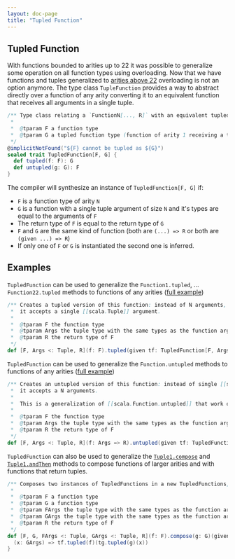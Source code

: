 ```yaml
---
layout: doc-page
title: "Tupled Function"
---
```


Tupled Function
----------------------

With functions bounded to arities up to 22 it was possible to generalize some operation on all function types using overloading.
Now that we have functions and tuples generalized to [arities above 22](../dropped-features/limit22.md) overloading is not an option anymore.
The type class `TupleFunction` provides a way to abstract directly over a function of any arity converting it to an equivalent function that receives all arguments in a single tuple.

```scala
/** Type class relating a `FunctionN[..., R]` with an equivalent tupled function `Function1[TupleN[...], R]`
 *
 *  @tparam F a function type
 *  @tparam G a tupled function type (function of arity 1 receiving a tuple as argument)
 */
@implicitNotFound("${F} cannot be tupled as ${G}")
sealed trait TupledFunction[F, G] {
  def tupled(f: F): G
  def untupled(g: G): F
}
```

The compiler will synthesize an instance of `TupledFunction[F, G]` if:

* `F` is a function type of arity `N`
* `G` is a function with a single tuple argument of size `N` and it's types are equal to the arguments of `F`
* The return type of `F` is equal to the return type of `G`
* `F` and `G` are the same kind of function (both are `(...) => R` or both are `(given ...) => R`)
* If only one of `F` or `G` is instantiated the second one is inferred.

Examples
--------
`TupledFunction` can be used to generalize the `Function1.tupled`, ... `Function22.tupled` methods to functions of any arities ([full example](https://github.com/lampepfl/dotty/blob/master/tests/run/tupled-function-tupled.scala))

```scala
/** Creates a tupled version of this function: instead of N arguments,
 *  it accepts a single [[scala.Tuple]] argument.
 *
 *  @tparam F the function type
 *  @tparam Args the tuple type with the same types as the function arguments of F
 *  @tparam R the return type of F
 */
def [F, Args <: Tuple, R](f: F).tupled(given tf: TupledFunction[F, Args => R]): Args => R = tf.tupled(f)
```

`TupledFunction` can be used to generalize the `Function.untupled` methods to functions of any arities ([full example](https://github.com/lampepfl/dotty/blob/master/tests/run/tupled-function-untupled.scala))

```scala
/** Creates an untupled version of this function: instead of single [[scala.Tuple]] argument,
 *  it accepts a N arguments.
 *
 *  This is a generalization of [[scala.Function.untupled]] that work on functions of any arity
 *
 *  @tparam F the function type
 *  @tparam Args the tuple type with the same types as the function arguments of F
 *  @tparam R the return type of F
 */
def [F, Args <: Tuple, R](f: Args => R).untupled(given tf: TupledFunction[F, Args => R]): F = tf.untupled(f)
```

`TupledFunction` can also be used to generalize the [`Tuple1.compose`](https://github.com/lampepfl/dotty/blob/master/tests/run/tupled-function-compose.scala) and [`Tuple1.andThen`](https://github.com/lampepfl/dotty/blob/master/tests/run/tupled-function-andThen.scala) methods to compose functions of larger arities and with functions that return tuples.

```scala
/** Composes two instances of TupledFunctions in a new TupledFunctions, with this function applied last
 *
 *  @tparam F a function type
 *  @tparam G a function type
 *  @tparam FArgs the tuple type with the same types as the function arguments of F and return type of G
 *  @tparam GArgs the tuple type with the same types as the function arguments of G
 *  @tparam R the return type of F
 */
def [F, G, FArgs <: Tuple, GArgs <: Tuple, R](f: F).compose(g: G)(given tg: TupledFunction[G, GArgs => FArgs], tf: TupledFunction[F, FArgs => R]): GArgs => R = {
  (x: GArgs) => tf.tupled(f)(tg.tupled(g)(x))
}
```
